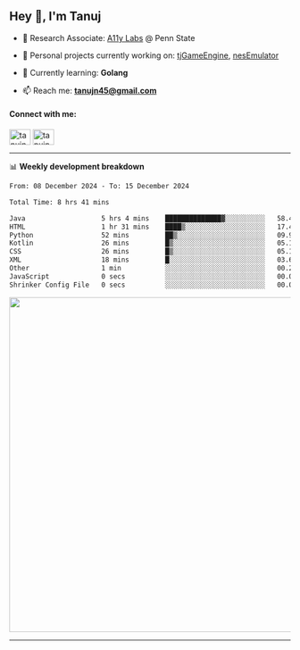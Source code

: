 <h2>Hey 👋, I'm Tanuj</h2>

- 🔬 Research Associate: [A11y Labs](https://a11y.ist.psu.edu/) @ Penn State 

- 🔭 Personal projects currently working on: [tjGameEngine](https://github.com/tanujn45/tjGameEngine), [nesEmulator](https://github.com/tanujn45/nesEmulator)

- 🌱 Currently learning: **Golang**

- 📫 Reach me: **tanujn45@gmail.com**

<h4 align="left">Connect with me:</h4>
<p align="left">
<a href="https://twitter.com/tanujn45" target="blank"><img align="center" src="https://raw.githubusercontent.com/rahuldkjain/github-profile-readme-generator/master/src/images/icons/Social/twitter.svg" alt="tanujn45" height="28" width="38" /></a>
<a href="https://linkedin.com/in/tanujn45" target="blank"><img align="center" src="https://raw.githubusercontent.com/rahuldkjain/github-profile-readme-generator/master/src/images/icons/Social/linked-in-alt.svg" alt="tanujn45" height="28" width="38" /></a>
</p>

-------

📊 **Weekly development breakdown**
<!--START_SECTION:waka-->

```txt
From: 08 December 2024 - To: 15 December 2024

Total Time: 8 hrs 41 mins

Java                   5 hrs 4 mins    ██████████████▓░░░░░░░░░░   58.41 %
HTML                   1 hr 31 mins    ████▒░░░░░░░░░░░░░░░░░░░░   17.48 %
Python                 52 mins         ██▒░░░░░░░░░░░░░░░░░░░░░░   09.99 %
Kotlin                 26 mins         █▒░░░░░░░░░░░░░░░░░░░░░░░   05.13 %
CSS                    26 mins         █▒░░░░░░░░░░░░░░░░░░░░░░░   05.11 %
XML                    18 mins         █░░░░░░░░░░░░░░░░░░░░░░░░   03.61 %
Other                  1 min           ░░░░░░░░░░░░░░░░░░░░░░░░░   00.20 %
JavaScript             0 secs          ░░░░░░░░░░░░░░░░░░░░░░░░░   00.03 %
Shrinker Config File   0 secs          ░░░░░░░░░░░░░░░░░░░░░░░░░   00.03 %
```

<!--END_SECTION:waka-->

<img src="https://wakatime.com/share/@018e9abd-1aa4-4aa6-9db7-5ca3b999e810/4650b67a-98aa-46b4-b598-3d8a2451f0df.svg" width="600"/>

-------
